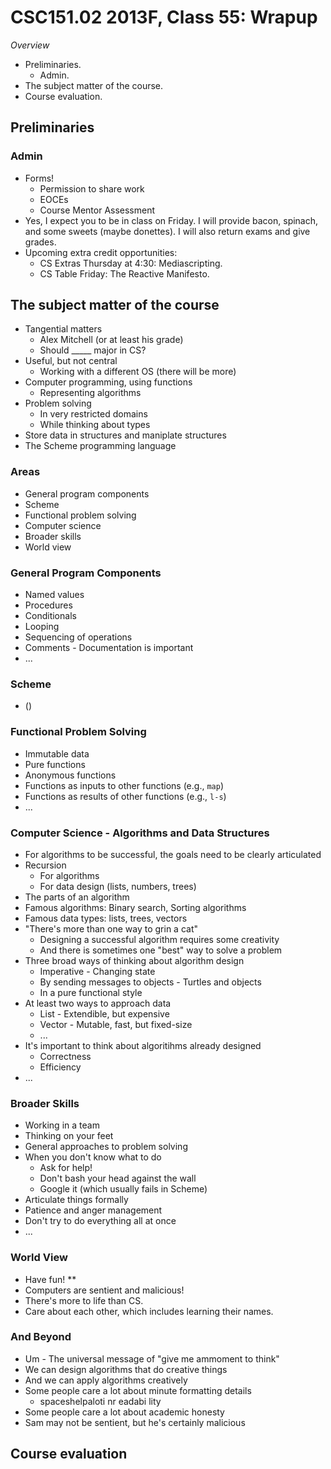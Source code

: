 CSC151.02 2013F, Class 55: Wrapup
=================================

_Overview_

* Preliminaries.
    * Admin.
* The subject matter of the course.
* Course evaluation.

Preliminaries
-------------

### Admin

* Forms!  
    * Permission to share work
    * EOCEs
    * Course Mentor Assessment
* Yes, I expect you to be in class on Friday.  I will provide bacon, spinach,
  and some sweets (maybe donettes).  I will also return exams and give grades.
* Upcoming extra credit opportunities:
    * CS Extras Thursday at 4:30: Mediascripting.
    * CS Table Friday: The Reactive Manifesto.

The subject matter of the course
--------------------------------

* Tangential matters
    * Alex Mitchell (or at least his grade)
    * Should _____ major in CS?
* Useful, but not central
    * Working with a different OS (there will be more)
* Computer programming, using functions
    * Representing algorithms
* Problem solving
    * In very restricted domains
    * While thinking about types
* Store data in structures and maniplate structures
* The Scheme programming language

### Areas

* General program components
* Scheme
* Functional problem solving
* Computer science
* Broader skills
* World view

### General Program Components

* Named values
* Procedures
* Conditionals
* Looping
* Sequencing of operations
* Comments - Documentation is important
* ...

### Scheme

* ()

### Functional Problem Solving

* Immutable data
* Pure functions
* Anonymous functions
* Functions as inputs to other functions (e.g., `map`)
* Functions as results of other functions (e.g., `l-s`)
* ...

### Computer Science - Algorithms and Data Structures

* For algorithms to be successful, the goals need to be clearly
  articulated
* Recursion
    * For algorithms
    * For data design (lists, numbers, trees)
* The parts of an algorithm
* Famous algorithms: Binary search, Sorting algorithms
* Famous data types: lists, trees, vectors
* "There's more than one way to grin a cat"
    * Designing a successful algorithm requires some creativity
    * And there is sometimes one "best" way to solve a problem
* Three broad ways of thinking about algorithm design
    * Imperative - Changing state
    * By sending messages to objects - Turtles and objects
    * In a pure functional style
* At least two ways to approach data
    * List - Extendible, but expensive
    * Vector - Mutable, fast, but fixed-size
    * ...
* It's important to think about algoritihms already designed
   * Correctness
   * Efficiency
* ...

### Broader Skills

* Working in a team
* Thinking on your feet
* General approaches to problem solving
* When you don't know what to do
    * Ask for help!
    * Don't bash your head against the wall
    * Google it (which usually fails in Scheme)
* Articulate things formally
* Patience and anger management
* Don't try to do everything all at once
* ... 

### World View

* Have fun! **
* Computers are sentient and malicious!
* There's more to life than CS.
* Care about each other, which includes learning their names.

### And Beyond

* Um - The universal message of "give me ammoment to think"
* We can design algorithms that do creative things
* And we can apply algorithms creatively
* Some people care a lot about minute formatting details
    * spaceshelpaloti nr eadabi lity
* Some people care a lot about academic honesty
* Sam may not be sentient, but he's certainly malicious

Course evaluation
-----------------

